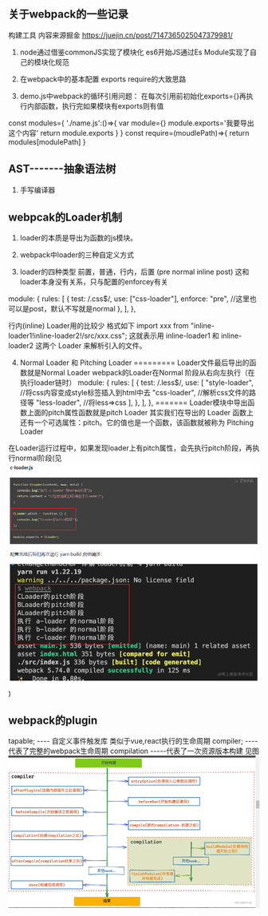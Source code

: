 ## 关于webpack的一些记录
构建工具   内容来源掘金 https://juejin.cn/post/7147365025047379981/

1. node通过借鉴commonJS实现了模块化
   es6开始JS通过Es Module实现了自己的模块化规范

2. 在webpack中的基本配置
exports require的大致思路

3. demo.js中webpack的循环引用问题：
  在每次引用前初始化exports={}再执行内部函数，执行完如果模块有exports则有值


const modules={
    './name.js':()=>{
      var module={}
      module.exports='我要导出这个内容'
      return module.exports
    }
}
const require=(moudlePath)=>{
    return modules[modulePath]
}




## AST-------抽象语法树

1. 手写编译器









 ## webpcak的Loader机制
 1. loader的本质是导出为函数的js模块。

 2. webpack中loader的三种自定义方式

 3. loader的四种类型
  前置，普通，行内，后置 (pre normal inline post)   这和loader本身没有关系，只与配置的enforcey有关
  
   module: {
    rules: [
      {
        test: /\.css$/,
        use: ["css-loader"],
        enforce: "pre", //这里也可以是post，默认不写就是normal
      },
    ],
  },

 行内(inline) Loader用的比较少 格式如下
 import xxx from "inline-loader1!inline-loader2!/src/xxx.css";
 这就表示用 inline-loader1 和 inline-loader2 这两个 Loader 来解析引入的文件。

 4. Normal Loader 和 Pitching Loader
========= 
Loader文件最后导出的函数就是Normal Loader
 webpack的Loader在Normal 阶段从右向左执行（在执行loader链时）
   module: {
    rules: [
      {
        test: /\.less$/,
        use: [
          "style-loader", //将css内容变成style标签插入到html中去
          "css-loader", //解析css文件的路径等
          "less-loader", //将less=>css
        ],
      },
    ],
  },
=======
Loader模块中导出函数上面的pitch属性函数就是pitch Loader
其实我们在导出的 Loader 函数上还有一个可选属性：pitch。它的值也是一个函数，该函数就被称为 Pitching Loader

在Loader运行过程中，如果发现loader上有pitch属性，会先执行pitch阶段，再执行normal阶段(见    ![](./pitchLoader.png))




 ## webpack的plugin
tapable;  ---- 自定义事件触发库   类似于vue,react执行的生命周期
compiler; ---- 代表了完整的webpack生命周期
compilation   -----代表了一次资源版本构建
见图 ![](./compiler.png)

 

